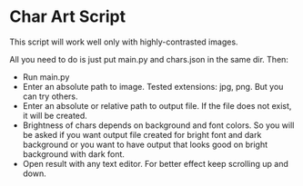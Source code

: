 # Char Art Script
This script will work well only with highly-contrasted images.

All you need to do is just put main.py and chars.json in the same dir. Then:
* Run main.py
* Enter an absolute path to image. Tested extensions: jpg, png. But you can try others.
* Enter an absolute or relative path to output file. If the file does not exist, it will be created.
* Brightness of chars depends on background and font colors. So you will be asked if you want output file created 
for bright font and dark background or you want to have output
 that looks good on bright background with dark font.
* Open result with any text editor. For better effect keep scrolling up and down.
